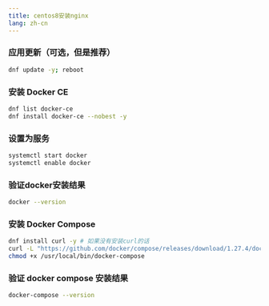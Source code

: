 ```yaml
---
title: centos8安装nginx
lang: zh-cn
---
```


### 应用更新（可选，但是推荐）
``` bash
dnf update -y; reboot
```

### 安装 Docker CE
``` bash
dnf list docker-ce
dnf install docker-ce --nobest -y
```

### 设置为服务
``` bash
systemctl start docker
systemctl enable docker
```

### 验证docker安装结果
``` bash
docker --version
```

### 安装 Docker Compose
``` bash
dnf install curl -y # 如果没有安装curl的话
curl -L "https://github.com/docker/compose/releases/download/1.27.4/docker-compose-$(uname -s)-$(uname -m)" -o /usr/local/bin/docker-compose    # 版本号替换成当前最新的
chmod +x /usr/local/bin/docker-compose
```

### 验证 docker compose 安装结果
``` bash
docker-compose --version
```
